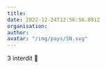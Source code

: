 ```yaml
---
title: 
date: 2022-12-24T12:56:56.891Z
organisation: 
author: 
avatar: "/img/pays/SN.svg"
---
```


3 interdit 🚷 